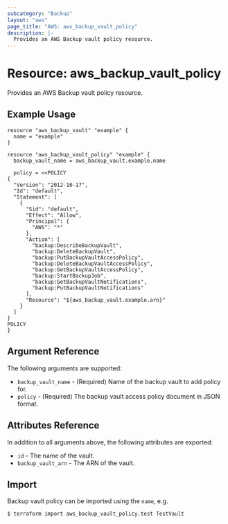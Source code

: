 ```yaml
---
subcategory: "Backup"
layout: "aws"
page_title: "AWS: aws_backup_vault_policy"
description: |-
  Provides an AWS Backup vault policy resource.
---
```


# Resource: aws_backup_vault_policy

Provides an AWS Backup vault policy resource.

## Example Usage

```hcl
resource "aws_backup_vault" "example" {
  name = "example"
}

resource "aws_backup_vault_policy" "example" {
  backup_vault_name = aws_backup_vault.example.name

  policy = <<POLICY
{
  "Version": "2012-10-17",
  "Id": "default",
  "Statement": [
    {
      "Sid": "default",
      "Effect": "Allow",
      "Principal": {
        "AWS": "*"
      },
      "Action": [
		"backup:DescribeBackupVault",
		"backup:DeleteBackupVault",
		"backup:PutBackupVaultAccessPolicy",
		"backup:DeleteBackupVaultAccessPolicy",
		"backup:GetBackupVaultAccessPolicy",
		"backup:StartBackupJob",
		"backup:GetBackupVaultNotifications",
		"backup:PutBackupVaultNotifications"
      ],
      "Resource": "${aws_backup_vault.example.arn}"
    }
  ]
}
POLICY
}
```

## Argument Reference

The following arguments are supported:

* `backup_vault_name` - (Required) Name of the backup vault to add policy for.
* `policy` - (Required) The backup vault access policy document in JSON format.

## Attributes Reference

In addition to all arguments above, the following attributes are exported:

* `id` - The name of the vault.
* `backup_vault_arn` - The ARN of the vault.

## Import

Backup vault policy can be imported using the `name`, e.g.

```
$ terraform import aws_backup_vault_policy.test TestVault
```
